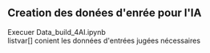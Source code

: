 ## Creation des donées d'enrée pour l'IA

 Execuer Data_build_4AI.ipynb    
 listvar[] conient les données d'entrées jugées nécessaires
